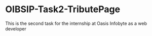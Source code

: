 # OIBSIP-Task2-TributePage
This is the second task for the internship at Oasis Infobyte as a web developer
